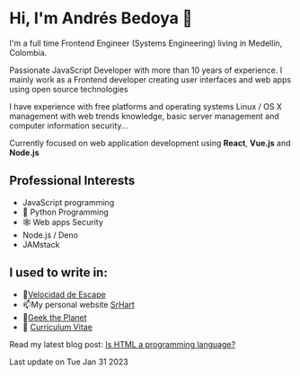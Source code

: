 # Hi, I'm Andrés Bedoya 👋

I'm a full time Frontend Engineer (Systems Engineering) living in Medellín, Colombia.

Passionate JavaScript Developer with more than 10 years of experience. I mainly work as a Frontend developer creating user interfaces and web apps using open source technologies

I have experience with free platforms and operating systems Linux / OS X management with web trends knowledge, basic server management and computer information security...

Currently focused on web application development using **React**, **Vue.js** and **Node.js**

## Professional Interests
- JavaScript programming
- 🐍 Python Programming
- 🕸 Web apps Security
- Node.js / Deno
- JAMstack

## I used to write in:
- 💨[Velocidad de Escape](https://velocidadescape.com/)
- 📫My personal website [SrHart](https://srhart.co/)
- 👾[Geek the Planet](https://geektheplanet.net/)
- 📝 [Curriculum Vitae](https://read.cv/anbedoyag)


Read my latest blog post: [Is HTML a programming language?](https://velocidadescape.com/cs/html-programming-language/)

Last update on Tue Jan 31 2023
